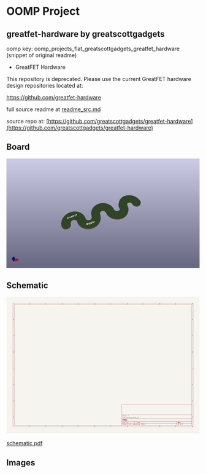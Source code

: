 # OOMP Project  
## greatfet-hardware  by greatscottgadgets  
  
oomp key: oomp_projects_flat_greatscottgadgets_greatfet_hardware  
(snippet of original readme)  
  
- GreatFET Hardware  
  
This repository is deprecated.  Please use the current GreatFET hardware design repositories located at:  
  
https://github.com/greatfet-hardware  
  
  full source readme at [readme_src.md](readme_src.md)  
  
source repo at: [https://github.com/greatscottgadgets/greatfet-hardware](https://github.com/greatscottgadgets/greatfet-hardware)  
## Board  
  
[![working_3d.png](working_3d_600.png)](working_3d.png)  
## Schematic  
  
[![working_schematic.png](working_schematic_600.png)](working_schematic.png)  
  
[schematic pdf](working_schematic.pdf)  
## Images  
